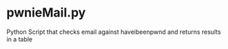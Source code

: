 # pwnieMail.py
Python Script that checks email against haveibeenpwnd and returns results in a table
